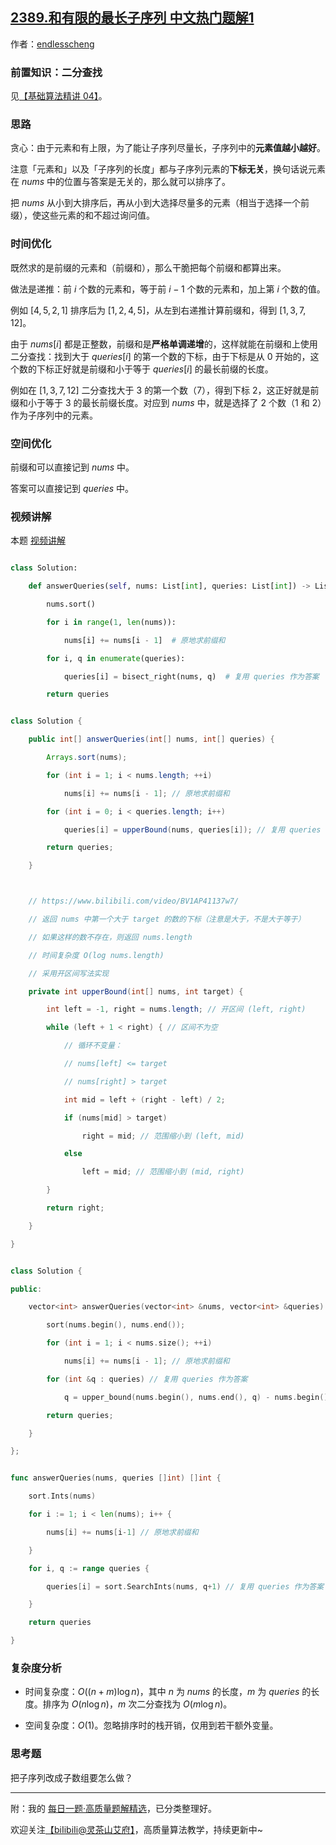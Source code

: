 ## [2389.和有限的最长子序列 中文热门题解1](https://leetcode.cn/problems/longest-subsequence-with-limited-sum/solutions/100000/fei-bao-li-zuo-fa-qian-zhui-he-er-fen-by-ny4m)

作者：[endlesscheng](https://leetcode.cn/u/endlesscheng)
### 前置知识：二分查找

见[【基础算法精讲 04】](https://www.bilibili.com/video/BV1AP41137w7/)。

### 思路

贪心：由于元素和有上限，为了能让子序列尽量长，子序列中的**元素值越小越好**。

注意「元素和」以及「子序列的长度」都与子序列元素的**下标无关**，换句话说元素在 $\textit{nums}$ 中的位置与答案是无关的，那么就可以排序了。

把 $\textit{nums}$ 从小到大排序后，再从小到大选择尽量多的元素（相当于选择一个前缀），使这些元素的和不超过询问值。

### 时间优化

既然求的是前缀的元素和（前缀和），那么干脆把每个前缀和都算出来。

做法是递推：前 $i$ 个数的元素和，等于前 $i-1$ 个数的元素和，加上第 $i$ 个数的值。

例如 $[4,5,2,1]$ 排序后为 $[1,2,4,5]$，从左到右递推计算前缀和，得到 $[1,3,7,12]$。

由于 $\textit{nums}[i]$ 都是正整数，前缀和是**严格单调递增**的，这样就能在前缀和上使用二分查找：找到大于 $\textit{queries}[i]$ 的第一个数的下标，由于下标是从 $0$ 开始的，这个数的下标正好就是前缀和小于等于 $\textit{queries}[i]$ 的最长前缀的长度。

例如在 $[1,3,7,12]$ 二分查找大于 $3$ 的第一个数（$7$），得到下标 $2$，这正好就是前缀和小于等于 $3$ 的最长前缀长度。对应到 $\textit{nums}$ 中，就是选择了 $2$ 个数（$1$ 和 $2$）作为子序列中的元素。

### 空间优化

前缀和可以直接记到 $\textit{nums}$ 中。

答案可以直接记到 $\textit{queries}$ 中。

### 视频讲解

本题 [视频讲解](https://www.bilibili.com/video/BV1mG411V7fj)

```py [sol1-Python3]
class Solution:
    def answerQueries(self, nums: List[int], queries: List[int]) -> List[int]:
        nums.sort()
        for i in range(1, len(nums)):
            nums[i] += nums[i - 1]  # 原地求前缀和
        for i, q in enumerate(queries):
            queries[i] = bisect_right(nums, q)  # 复用 queries 作为答案
        return queries
```

```java [sol1-Java]
class Solution {
    public int[] answerQueries(int[] nums, int[] queries) {
        Arrays.sort(nums);
        for (int i = 1; i < nums.length; ++i)
            nums[i] += nums[i - 1]; // 原地求前缀和
        for (int i = 0; i < queries.length; i++)
            queries[i] = upperBound(nums, queries[i]); // 复用 queries 作为答案
        return queries;
    }

    // https://www.bilibili.com/video/BV1AP41137w7/
    // 返回 nums 中第一个大于 target 的数的下标（注意是大于，不是大于等于）
    // 如果这样的数不存在，则返回 nums.length
    // 时间复杂度 O(log nums.length)
    // 采用开区间写法实现
    private int upperBound(int[] nums, int target) {
        int left = -1, right = nums.length; // 开区间 (left, right)
        while (left + 1 < right) { // 区间不为空
            // 循环不变量：
            // nums[left] <= target
            // nums[right] > target
            int mid = left + (right - left) / 2;
            if (nums[mid] > target)
                right = mid; // 范围缩小到 (left, mid)
            else
                left = mid; // 范围缩小到 (mid, right)
        }
        return right;
    }
}
```

```cpp [sol1-C++]
class Solution {
public:
    vector<int> answerQueries(vector<int> &nums, vector<int> &queries) {
        sort(nums.begin(), nums.end());
        for (int i = 1; i < nums.size(); ++i)
            nums[i] += nums[i - 1]; // 原地求前缀和
        for (int &q : queries) // 复用 queries 作为答案
            q = upper_bound(nums.begin(), nums.end(), q) - nums.begin();
        return queries;
    }
};
```

```go [sol1-Go]
func answerQueries(nums, queries []int) []int {
	sort.Ints(nums)
	for i := 1; i < len(nums); i++ {
		nums[i] += nums[i-1] // 原地求前缀和
	}
	for i, q := range queries {
		queries[i] = sort.SearchInts(nums, q+1) // 复用 queries 作为答案
	}
	return queries
}
```

### 复杂度分析

- 时间复杂度：$O((n+m)\log n)$，其中 $n$ 为 $\textit{nums}$ 的长度，$m$ 为 $\textit{queries}$ 的长度。排序为 $O(n\log n)$，$m$ 次二分查找为 $O(m\log n)$。
- 空间复杂度：$O(1)$。忽略排序时的栈开销，仅用到若干额外变量。

### 思考题

把子序列改成子数组要怎么做？

---

附：我的 [每日一题·高质量题解精选](https://github.com/EndlessCheng/codeforces-go/blob/master/leetcode/SOLUTIONS.md)，已分类整理好。

欢迎关注[【biIibiIi@灵茶山艾府】](https://space.bilibili.com/206214)，高质量算法教学，持续更新中~
